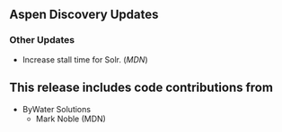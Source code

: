 ## Aspen Discovery Updates

### Other Updates
- Increase stall time for Solr. (*MDN*)

## This release includes code contributions from
- ByWater Solutions
    - Mark Noble (MDN)